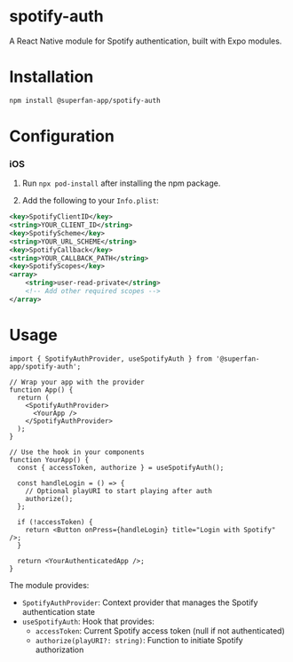 # spotify-auth

A React Native module for Spotify authentication, built with Expo modules.

# Installation

```bash
npm install @superfan-app/spotify-auth
```

# Configuration

### iOS

1. Run `npx pod-install` after installing the npm package.

2. Add the following to your `Info.plist`:

```xml
<key>SpotifyClientID</key>
<string>YOUR_CLIENT_ID</string>
<key>SpotifyScheme</key>
<string>YOUR_URL_SCHEME</string>
<key>SpotifyCallback</key>
<string>YOUR_CALLBACK_PATH</string>
<key>SpotifyScopes</key>
<array>
    <string>user-read-private</string>
    <!-- Add other required scopes -->
</array>
```

# Usage

```tsx
import { SpotifyAuthProvider, useSpotifyAuth } from '@superfan-app/spotify-auth';

// Wrap your app with the provider
function App() {
  return (
    <SpotifyAuthProvider>
      <YourApp />
    </SpotifyAuthProvider>
  );
}

// Use the hook in your components
function YourApp() {
  const { accessToken, authorize } = useSpotifyAuth();

  const handleLogin = () => {
    // Optional playURI to start playing after auth
    authorize();
  };

  if (!accessToken) {
    return <Button onPress={handleLogin} title="Login with Spotify" />;
  }

  return <YourAuthenticatedApp />;
}
```

The module provides:
- `SpotifyAuthProvider`: Context provider that manages the Spotify authentication state
- `useSpotifyAuth`: Hook that provides:
  - `accessToken`: Current Spotify access token (null if not authenticated)
  - `authorize(playURI?: string)`: Function to initiate Spotify authorization

